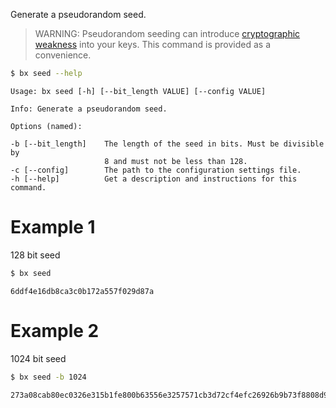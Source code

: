 Generate a pseudorandom seed.

> WARNING: Pseudorandom seeding can introduce [cryptographic weakness](http://cwe.mitre.org/data/definitions/338.html) into your keys. This command is provided as a convenience. 

```sh
$ bx seed --help
```
```
Usage: bx seed [-h] [--bit_length VALUE] [--config VALUE]                

Info: Generate a pseudorandom seed.                                      

Options (named):

-b [--bit_length]    The length of the seed in bits. Must be divisible by
                     8 and must not be less than 128.                    
-c [--config]        The path to the configuration settings file.        
-h [--help]          Get a description and instructions for this command.
```
# Example 1
128 bit seed
```sh
$ bx seed
```
```
6ddf4e16db8ca3c0b172a557f029d87a
```
# Example 2
1024 bit seed
```sh
$ bx seed -b 1024
```
```
273a08cab80ec0326e315b1fe800b63556e3257571cb3d72cf4efc26926b9b73f8808d9cae65b2ba48a19417426a147905fe260338acf7d5f0a214557b440a9e7fb4c344f0867f44cb042b4e434820b9c6f338a136ca120a4324ae717c8f483813a8fbf3854117bd9a37b94811cc51a616a0a534ecb7acabcacc7993252f2c39
```